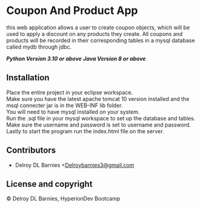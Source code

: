 # Coupon And Product App

this web application allows a user to create coupon objects, which will be used to apply a discount on any products they create. All coupons and products 
will be recorded in their corresponding tables in a mysql database called mydb through jdbc.

***Python Version 3.10 or above***
***Java Version 8 or above***


## Installation

Place the entire project in your eclipse workspace.<br/>
Make sure you have the latest apache tomcat 10 version installed and the msql connecter jar is in the WEB-INF lib folder.<br/>
You will need to have mysql installed on your system.<br/>
Run the .sql file in your mysql workspace to set up the database and tables.<br/>
Make sure the username and password is set to username and password.<br/>
Lastly to start the program run the index.html file on the server.

## Contributors

- Delroy DL Barnies <Delroybarnies3@gmail.com

## License and copyright

© Delroy DL Barnies, HyperionDev Bootcamp
